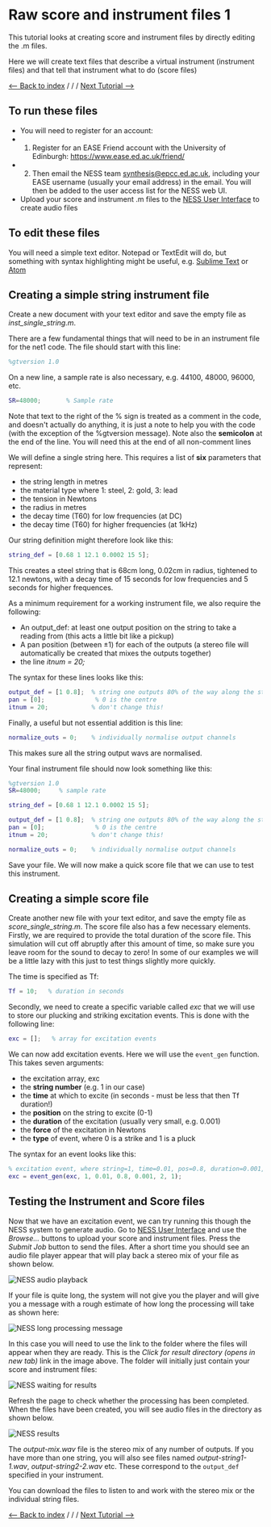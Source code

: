 # Raw score and instrument files 1
This tutorial looks at creating score and instrument files by directly editing the .m files.

Here we will create text files that describe a virtual instrument (instrument files) and that tell that instrument what to do (score files)

[<-- Back to index](https://tommmmudd.github.io/ness-tools/) / / / [Next Tutorial -->](https://tommmmudd.github.io/ness-tools/tutorials/raw-files-tutorial2/)

## To run these files
- You will need to register for an account:
- 1) Register for an EASE Friend account with the University of Edinburgh: https://www.ease.ed.ac.uk/friend/
- 2) Then email the NESS team synthesis@epcc.ed.ac.uk, including your EASE username (usually your email address) in the email.  You will then be added to the user access list for the NESS web UI.
- Upload your score and instrument .m files to the [NESS User Interface](https://ness-frontend.eca.ed.ac.uk/) to create audio files

## To edit these files
You will need a simple text editor. Notepad or TextEdit will do, but something with syntax highlighting might be useful, e.g. [Sublime Text](https://www.sublimetext.com/) or [Atom](https://atom.io/)

## Creating a simple string instrument file
Create a new document with your text editor and save the empty file as *inst_single_string.m*.

There are a few fundamental things that will need to be in an instrument file for the net1 code.
The file should start with this line:

```matlab
%gtversion 1.0
```

On a new line, a sample rate is also necessary, e.g. 44100, 48000, 96000, etc.
```matlab
SR=48000;       % Sample rate
```

Note that text to the right of the % sign is treated as a comment in the code, and doesn't actually do anything, it is just a note to help you with the code (with the exception of the %gtversion message). Note also the **semicolon** at the end of the line. You will need this at the end of all non-comment lines

We will define a single string here. This requires a list of **six** parameters that represent:
- the string length in metres
- the material type where 1: steel, 2: gold, 3: lead
- the tension in Newtons
- the radius in metres
- the decay time (T60) for low frequencies (at DC)
- the decay time (T60) for higher frequencies (at 1kHz)

Our string definition might therefore look like this:
```matlab
string_def = [0.68 1 12.1 0.0002 15 5];
```
This creates a steel string that is 68cm long, 0.02cm in radius, tightened to 12.1 newtons, with a decay time of 15 seconds for low frequencies and 5 seconds for higher frequences.

As a minimum requirement for a working instrument file, we also require the following:
- An output_def: at least one output position on the string to take a reading from (this acts a little bit like a pickup)
- A pan position (between ±1) for each of the outputs (a stereo file will automatically be created that mixes the outputs together)
- the line *itnum = 20;*


The syntax for these lines looks like this:
```matlab
output_def = [1 0.8];  % string one outputs 80% of the way along the string 
pan = [0];              % 0 is the centre
itnum = 20;            % don't change this!
```

Finally, a useful but not essential addition is this line:
```matlab
normalize_outs = 0;    % individually normalise output channels
```
This makes sure all the string output wavs are normalised.

Your final instrument file should now look something like this:
```matlab
%gtversion 1.0
SR=48000;     % sample rate

string_def = [0.68 1 12.1 0.0002 15 5];

output_def = [1 0.8];  % string one outputs 80% of the way along the string 
pan = [0];              % 0 is the centre
itnum = 20;            % don't change this!

normalize_outs = 0;    % individually normalise output channels
```

Save your file. We will now make a quick score file that we can use to test this instrument.

## Creating a simple score file
Create another new file with your text editor, and save the empty file as *score_single_string.m*. The score file also has a few necessary elements. Firstly, we are required to provide the total duration of the score file. This simulation will cut off abruptly after this amount of time, so make sure you leave room for the sound to decay to zero! In some of our examples we will be a little lazy with this just to test things slightly more quickly.

The time is specified as Tf:
```matlab
Tf = 10;   % duration in seconds
```

Secondly, we need to create a specific variable called *exc* that we will use to store our plucking and striking excitation events. This is done with the following line:
```matlab
exc = [];   % array for excitation events
```

We can now add excitation events. Here we will use the ```event_gen``` function. This takes seven arguments:
- the excitation array, exc
- the **string number** (e.g. 1 in our case)
- the **time** at which to excite (in seconds - must be less that then Tf duration!)
- the **position** on the string to excite (0-1)
- the **duration** of the excitation (usually very small, e.g. 0.001)
- the **force** of the excitation in Newtons
- the **type** of event, where 0 is a strike and 1 is a pluck

The syntax for an event looks like this:
```matlab
% excitation event, where string=1, time=0.01, pos=0.8, duration=0.001, force=2, type=0 (strike)
exc = event_gen(exc, 1, 0.01, 0.8, 0.001, 2, 1);
```



## Testing the Instrument and Score files
Now that we have an excitation event, we can try running this though the NESS system to generate audio. Go to [NESS User Interface](https://ness-frontend.eca.ed.ac.uk/) and use the *Browse...* buttons to upload your score and instrument files. Press the *Submit Job* button to send the files. After a short time you should see an audio file player appear that will play back a stereo mix of your file as shown below.

![NESS audio playback](http://tommudd.co.uk/ness/images/ness_interface_playback.png)

If your file is quite long, the system will not give you the player and will give you a message with a rough estimate of how long the processing will take as shown here:

![NESS long processing message](http://tommudd.co.uk/ness/images/ness_slow_processing.png)

In this case you will need to use the link to the folder where the files will appear when they are ready. This is the *Click for result directory (opens in new tab)* link in the image above. The folder will initially just contain your score and instrument files:

![NESS waiting for results](http://tommudd.co.uk/ness/images/ness_waiting_for_results.png)

Refresh the page to check whether the processing has been completed. When the files have been created, you will see audio files in the directory as shown below.

![NESS results](http://tommudd.co.uk/ness/images/ness_results.png)

The *output-mix.wav* file is the stereo mix of any number of outputs. If you have more than one string, you will also see files named *output-string1-1.wav*, *output-string2-2.wav* etc. These correspond to the ```output_def``` specified in your instrument.

You can download the files to listen to and work with the stereo mix or the individual string files.

[<-- Back to index](https://tommmmudd.github.io/ness-tools/) / / / [Next Tutorial -->](https://tommmmudd.github.io/ness-tools/tutorials/raw-files-tutorial2/)

